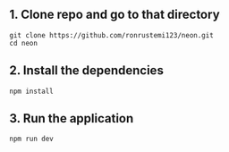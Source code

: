 ## 1. Clone repo and go to that directory

```
git clone https://github.com/ronrustemi123/neon.git
cd neon
```

## 2. Install the dependencies

```
npm install
```

## 3. Run the application

```
npm run dev
```
